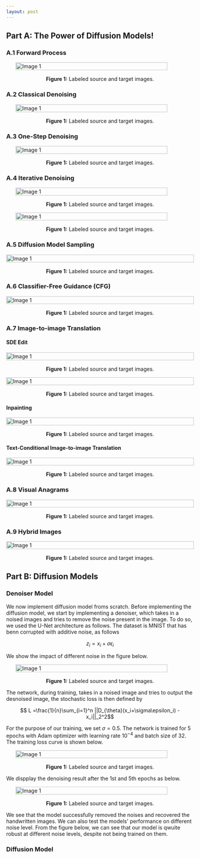 ```yaml
---
layout: post
---
```


## Part A: The Power of Diffusion Models!

### A.1 Forward Process

<div style="display: flex; justify-content: center;">   
   <img src="{{ site.baseurl }}/assets/proj5_images/1_1.png" alt="Image 1" style="width: 90%; height: auto;"> 
</div> 
<p style="text-align: center; margin-top: 15px;"><strong>Figure 1:</strong> Labeled source and target images.</p>

### A.2 Classical Denoising

<div style="display: flex; justify-content: center;">   
   <img src="{{ site.baseurl }}/assets/proj5_images/1_2.png" alt="Image 1" style="width: 90%; height: auto;"> 
</div> 
<p style="text-align: center; margin-top: 15px;"><strong>Figure 1:</strong> Labeled source and target images.</p>

### A.3 One-Step Denoising

<div style="display: flex; justify-content: center;">   
   <img src="{{ site.baseurl }}/assets/proj5_images/1_3.png" alt="Image 1" style="width: 90%; height: auto;"> 
</div> 
<p style="text-align: center; margin-top: 15px;"><strong>Figure 1:</strong> Labeled source and target images.</p>

### A.4 Iterative Denoising

<div style="display: flex; justify-content: center;">   
   <img src="{{ site.baseurl }}/assets/proj5_images/1_4_traj.png" alt="Image 1" style="width: 90%; height: auto;"> 
</div> 
<p style="text-align: center; margin-top: 15px;"><strong>Figure 1:</strong> Labeled source and target images.</p>

<div style="display: flex; justify-content: center;">   
   <img src="{{ site.baseurl }}/assets/proj5_images/1_4_compare.png" alt="Image 1" style="width: 90%; height: auto;"> 
</div> 
<p style="text-align: center; margin-top: 15px;"><strong>Figure 1:</strong> Labeled source and target images.</p>

### A.5 Diffusion Model Sampling

<div style="display: flex; justify-content: center;">   
   <img src="{{ site.baseurl }}/assets/proj5_images/1_5.png" alt="Image 1" style="width: 100%; height: auto;"> 
</div> 
<p style="text-align: center; margin-top: 15px;"><strong>Figure 1:</strong> Labeled source and target images.</p>

### A.6 Classifier-Free Guidance (CFG)

<div style="display: flex; justify-content: center;">   
   <img src="{{ site.baseurl }}/assets/proj5_images/1_6.png" alt="Image 1" style="width: 100%; height: auto;"> 
</div> 
<p style="text-align: center; margin-top: 15px;"><strong>Figure 1:</strong> Labeled source and target images.</p>

### A.7 Image-to-image Translation
#### SDE Edit

<div style="display: flex; justify-content: center;">   
   <img src="{{ site.baseurl }}/assets/proj5_images/1_7_1.png" alt="Image 1" style="width: 100%; height: auto;"> 
</div> 
<p style="text-align: center; margin-top: 15px;"><strong>Figure 1:</strong> Labeled source and target images.</p>

<div style="display: flex; justify-content: center;">   
   <img src="{{ site.baseurl }}/assets/proj5_images/1_7_2.png" alt="Image 1" style="width: 100%; height: auto;"> 
</div> 
<p style="text-align: center; margin-top: 15px;"><strong>Figure 1:</strong> Labeled source and target images.</p>

#### Inpainting

<div style="display: flex; justify-content: center;">   
   <img src="{{ site.baseurl }}/assets/proj5_images/1_7_3.png" alt="Image 1" style="width: 100%; height: auto;"> 
</div> 
<p style="text-align: center; margin-top: 15px;"><strong>Figure 1:</strong> Labeled source and target images.</p>

#### Text-Conditional Image-to-image Translation

<div style="display: flex; justify-content: center;">   
   <img src="{{ site.baseurl }}/assets/proj5_images/1_7_4.png" alt="Image 1" style="width: 100%; height: auto;"> 
</div> 
<p style="text-align: center; margin-top: 15px;"><strong>Figure 1:</strong> Labeled source and target images.</p>

### A.8 Visual Anagrams

<div style="display: flex; justify-content: center;">   
   <img src="{{ site.baseurl }}/assets/proj5_images/1_8.png" alt="Image 1" style="width: 100%; height: auto;"> 
</div> 
<p style="text-align: center; margin-top: 15px;"><strong>Figure 1:</strong> Labeled source and target images.</p>

### A.9 Hybrid Images

<div style="display: flex; justify-content: center;">   
   <img src="{{ site.baseurl }}/assets/proj5_images/1_9.png" alt="Image 1" style="width: 100%; height: auto;"> 
</div> 
<p style="text-align: center; margin-top: 15px;"><strong>Figure 1:</strong> Labeled source and target images.</p>

## Part B: Diffusion Models

### Denoiser Model

We now implement diffusion model froms scratch. Before implementing the diffusion model, we start by implementing a denoiser, which takes in a noised images and tries to remove the noise present in the image. To do so, we used the U-Net architecture as follows. The dataset is MNIST that has benn corrupted with additive noise, as follows

$$z_i=x_i+\sigma \epsilon_i$$

We show the impact of different noise in the figure below.

<div style="display: flex; justify-content: center;">   
   <img src="{{ site.baseurl }}/assets/proj5_images/noise_visualization.png" alt="Image 1" style="width: 90%; height: auto;"> 
</div> 
<p style="text-align: center; margin-top: 15px;"><strong>Figure 1:</strong> Labeled source and target images.</p>

The network, during training, takes in a noised image and tries to output the desnoised image, the stochastic loss is then defined by 

$$ L =\frac{1}{n}\sum_{i=1}^n ||D_{\theta}(x_i+\sigma\epsilon_i) - x_i||_2^2$$

For the purpose of our training, we set $\sigma=0.5$. The network is trained for $5$ epochs with Adam optimizer with learning rate $10^{-4}$ and batch size of $32$. The training loss curve is shown below. 

<div style="display: flex; justify-content: center;">   
   <img src="{{ site.baseurl }}/assets/proj4_images/source_target.png" alt="Image 1" style="width: 90%; height: auto;"> 
</div> 
<p style="text-align: center; margin-top: 15px;"><strong>Figure 1:</strong> Labeled source and target images.</p>

We dispplay the denoising result after the 1st and 5th epochs as below.

<div style="display: flex; justify-content: center;">   
   <img src="{{ site.baseurl }}/assets/proj4_images/source_target.png" alt="Image 1" style="width: 90%; height: auto;"> 
</div> 
<p style="text-align: center; margin-top: 15px;"><strong>Figure 1:</strong> Labeled source and target images.</p>

We see that the model successfully removed the noises and recovered the handwritten images. We can also test the models' performance on different noise level. From the figure below, we can see that our model is qwuite robust at different noise levels, despite not being trained on them.

### Diffusion Model







